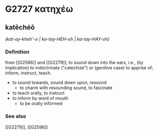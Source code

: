 # G2727 κατηχέω

## katēchéō

_(kat-ay-kheh'-o | ka-tay-HEH-oh | ka-tay-HAY-oh)_

### Definition

from [[G2596]] and [[G2279]]; to sound down into the ears, i.e., (by implication) to indoctrinate ("catechize") or (genitive case) to apprise of; inform, instruct, teach.

- to sound towards, sound down upon, resound
  - to charm with resounding sound, to fascinate
- to teach orally, to instruct
- to inform by word of mouth
  - to be orally informed

### See also

[[G2279]], [[G2596]]

